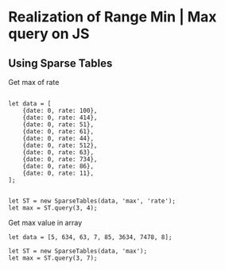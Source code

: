 # Realization of Range Min | Max query on JS



## Using Sparse Tables

Get max of rate
```$xslt

let data = [
    {date: 0, rate: 100},
    {date: 0, rate: 414},
    {date: 0, rate: 51},
    {date: 0, rate: 61},
    {date: 0, rate: 44},
    {date: 0, rate: 512},
    {date: 0, rate: 63},
    {date: 0, rate: 734},
    {date: 0, rate: 86},
    {date: 0, rate: 11},
];


let ST = new SparseTables(data, 'max', 'rate');
let max = ST.query(3, 4);
```


Get max value in array

```
let data = [5, 634, 63, 7, 85, 3634, 7478, 8];

let ST = new SparseTables(data, 'max');
let max = ST.query(3, 7);
```

